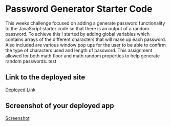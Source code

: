 # Password Generator Starter Code

This weeks challenge focused on adding a generate password functionality to the JavaScript starter code so that there is an output of a random
password. To achieve this I started by adding global variables which contains arrays of the different characters that will make up each 
password. Also included are various window pop ups for the user to be able to confirm the type of characters used and length of password. This assignment allowed for both 
math.floor and math.random properties to help generate random passwords. test

## Link to the deployed site
[Deployed Link](https://chloeyarb.github.io/Challenge-3-Password/)

## Screenshot of your deployed app
[Screenshot](./assets/images/Password-Generator-Screenshot.png)
  